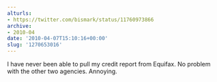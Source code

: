 ```yaml
---
alturls:
- https://twitter.com/bismark/status/11760973866
archive:
- 2010-04
date: '2010-04-07T15:10:16+00:00'
slug: '1270653016'
---
```


I have never been able to pull my credit report from Equifax.  No problem with the other two agencies.  Annoying.

